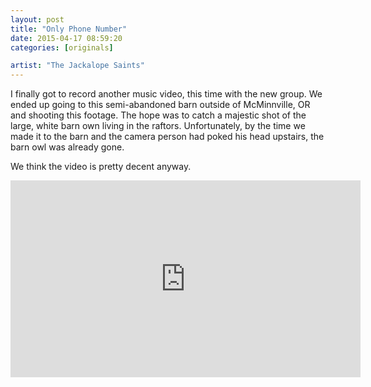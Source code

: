 ```yaml
---
layout: post
title: "Only Phone Number"
date: 2015-04-17 08:59:20
categories: [originals]

artist: "The Jackalope Saints"
---
```


I finally got to record another music video, this time with the new group. We ended up going to this semi-abandoned barn outside of McMinnville, OR and shooting this footage. The hope was to catch a majestic shot of the large, white barn own living in the raftors. Unfortunately, by the time we made it to the barn and the camera person had poked his head upstairs, the barn owl was already gone.

We think the video is pretty decent anyway.

<div class="center">
  <iframe width="560" height="315" src="https://www.youtube.com/embed/GwfSiDLjnfY?vq=hd720" frameborder="0" allowfullscreen></iframe>
</div>
